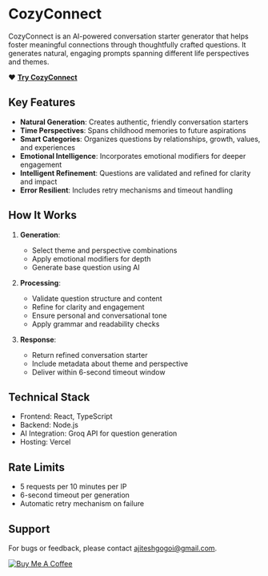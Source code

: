 # CozyConnect

CozyConnect is an AI-powered conversation starter generator that helps foster meaningful connections through thoughtfully crafted questions. It generates natural, engaging prompts spanning different life perspectives and themes.

❤️ **[Try CozyConnect](https://cozyconnect.vercel.app/)**

## Key Features

- **Natural Generation**: Creates authentic, friendly conversation starters
- **Time Perspectives**: Spans childhood memories to future aspirations
- **Smart Categories**: Organizes questions by relationships, growth, values, and experiences
- **Emotional Intelligence**: Incorporates emotional modifiers for deeper engagement
- **Intelligent Refinement**: Questions are validated and refined for clarity and impact
- **Error Resilient**: Includes retry mechanisms and timeout handling

## How It Works

1. **Generation**: 
   - Select theme and perspective combinations
   - Apply emotional modifiers for depth
   - Generate base question using AI

2. **Processing**:
   - Validate question structure and content
   - Refine for clarity and engagement
   - Ensure personal and conversational tone
   - Apply grammar and readability checks

3. **Response**:
   - Return refined conversation starter
   - Include metadata about theme and perspective
   - Deliver within 6-second timeout window

## Technical Stack

- Frontend: React, TypeScript
- Backend: Node.js
- AI Integration: Groq API for question generation
- Hosting: Vercel

## Rate Limits

- 5 requests per 10 minutes per IP
- 6-second timeout per generation
- Automatic retry mechanism on failure

## Support

For bugs or feedback, please contact ajiteshgogoi@gmail.com.

<p align="left">
  <a href="https://ko-fi.com/gogoi">
    <img src="https://img.shields.io/badge/Buy_Me_A_Coffee-Support_Development-FFDD00?style=for-the-badge&logo=ko-fi&logoColor=black" alt="Buy Me A Coffee" />
  </a>
</p>